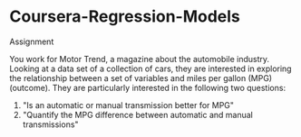 # Coursera-Regression-Models
Assignment

You work for Motor Trend, a magazine about the automobile industry. Looking at a data set of a collection of cars, they are interested in exploring the relationship between a set of variables and miles per gallon (MPG) (outcome).
They are particularly interested in the following two questions:
1. "Is an automatic or manual transmission better for MPG"
2. "Quantify the MPG difference between automatic and manual transmissions"
